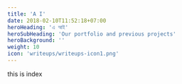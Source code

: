 ```yaml
---
title: 'A I'
date: 2018-02-10T11:52:18+07:00
heroHeading: 'এ আই'
heroSubHeading: 'Our portfolio and previous projects'
heroBackground: ''
weight: 10
icon: 'writeups/writeups-icon1.png'
---
```

this is index